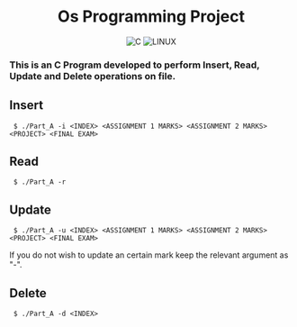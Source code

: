 <div align="center">

# Os Programming Project

![C](https://img.shields.io/badge/C-00599C?style=for-the-badge&logo=c&logoColor=white)
![LINUX](https://img.shields.io/badge/Linux-FCC624?style=for-the-badge&logo=linux&logoColor=black)
</div>

### This is an C Program developed to perform Insert, Read, Update and Delete operations on file.
## Insert
```
 $ ./Part_A -i <INDEX> <ASSIGNMENT 1 MARKS> <ASSIGNMENT 2 MARKS> <PROJECT> <FINAL EXAM>
 ```
## Read
```
 $ ./Part_A -r
 ```
## Update
```
 $ ./Part_A -u <INDEX> <ASSIGNMENT 1 MARKS> <ASSIGNMENT 2 MARKS> <PROJECT> <FINAL EXAM>
 ```
If you do not wish to update an certain mark keep the relevant argument as "-".
## Delete
```
 $ ./Part_A -d <INDEX>
 ```